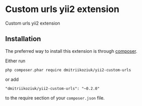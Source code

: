 Custom urls yii2 extension
========================
Custom urls yii2 extension

Installation
------------

The preferred way to install this extension is through [composer](http://getcomposer.org/download/).

Either run

```
php composer.phar require dmitriikoziuk/yii2-custom-urls
```

or add

```
"dmitriikoziuk/yii2-custom-urls": "~0.2.0"
```

to the require section of your `composer.json` file.